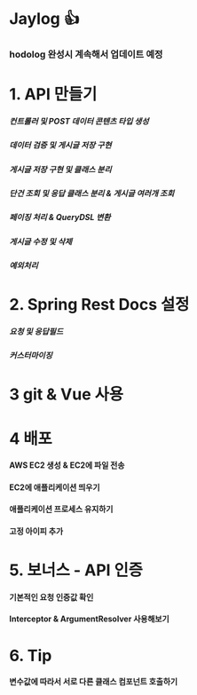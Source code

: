 # Jaylog 👍
### hodolog 완성시 계속해서 업데이트 예정

# 1. API 만들기
##### 컨트롤러 및 POST 데이터 콘텐츠 타입 생성
##### 데이터 검증 및 게시글 저장 구현
##### 게시글 저장 구현 및 클래스 분리
##### 단건 조회 및 응답 클래스 분리 & 게시글 여러개 조회
##### 페이징 처리 & QueryDSL 변환
##### 게시글 수정 및 삭제
##### 예외처리


# 2. Spring Rest Docs 설정
##### 요청 및 응답필드
##### 커스터마이징


# 3 git & Vue 사용


# 4 배포
#### AWS EC2 생성 & EC2에 파일 전송
#### EC2에 애플리케이션 띄우기
#### 애플리케이션 프로세스 유지하기
#### 고정 아이피 추가

# 5. 보너스 - API 인증
#### 기본적인 요청 인증값 확인
#### Interceptor & ArgumentResolver 사용해보기

# 6. Tip
#### 변수값에 따라서 서로 다른 클래스 컴포넌트 호출하기
